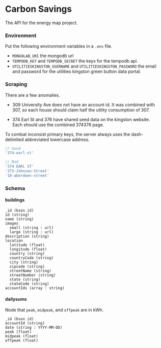 # Carbon Savings

The API for the energy map project. 

### Environment

Put the following environment variables in a `.env` file.

* `MONGOLAB_URI` the mongodb url
* `TEMPODB_KEY` and `TEMPODB_SECRET` the keys for the tempodb api. 
* `UTILITIESKINGSTON_USERNAME` and `UTILITIESKINGSTON_PASSWORD` the email and password for the utilities kingston green button data portal. 

### Scraping

There are a few anomalies. 

* 309 University Ave does not have an account id. It was combined with 307, so each house should claim half the utility consumption of 307. 

* 374 Earl St and 376 have shared seed data on the kingston website. Each should use the combined 374376 page. 

To combat inconsist primary keys, the server always uses the dash-delimited abbreviated lowercase address.

```javascript
// Good
'374-earl-st'

// Bad
'374 EARL ST'
'373-Johnson-Street'
'10-aberdeen-street'
```

### Schema

#### buildings

```
_id (bson id)
id (string)
name (string)
images
  small (string : url)
  large (string : url)
description (string)
location
  latitude (float)
  longitude (float)
  country (string)
  countryCode (string)
  city (string)
  zipcode (string)
  streetName (string)
  streetNumber (string)
  state (string)
  stateCode (string)
accountIds (array : string)
```

#### dailysums

Node that `peak`, `midpeak`, and `offpeak` are in kWh. 

```
_id (bson id)
accountId (string)
date (string : YYYY-MM-DD)
peak (float)
midpeak (float)
offpeak (float)
```
